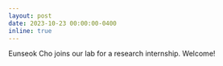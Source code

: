 ```yaml
---
layout: post
date: 2023-10-23 00:00:00-0400
inline: true
---
```


Eunseok Cho joins our lab for a research internship. Welcome!